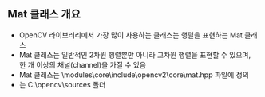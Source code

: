## Mat 클래스 개요
* OpenCV 라이브러리에서 가장 많이 사용하는 클래스는 행렬을 표현하는 Mat 클래스
* Mat 클래스는 일반적인 2차원 행렬뿐만 아니라 고차원 행렬을 표현할 수 있으며, 한 개 이상의 채널(channel)을 가질 수 있음
* Mat 클래스는 <opencv-src>\modules\core\include\opencv2\core\mat.hpp 파일에 정의
* <opencv-src>는 C:\opencv\sources 폴더
